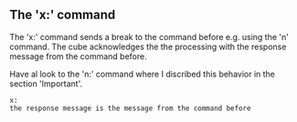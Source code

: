 
## The 'x:' command

The 'x:' command sends a break to the command before e.g. using the 'n' command. 
The cube acknowledges the the processing with the response message from the command before.  

Have al look to the 'n:' command where I discribed this behavior in the section 'Important'.


```
x:
the response message is the message from the command before 
```
